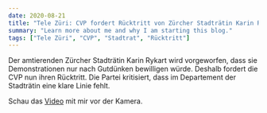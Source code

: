 ```yaml
---
date: 2020-08-21
title: "Tele Züri: CVP fordert Rücktritt von Zürcher Stadträtin Karin Rykart"
summary: "Learn more about me and why I am starting this blog."
tags: ["Tele Züri", "CVP", "Stadtrat", "Rücktritt"]
---
```


Der amtierenden Zürcher Stadträtin Karin Rykart wird vorgeworfen, dass sie Demonstrationen nur nach Gutdünken bewilligen würde. Deshalb fordert die CVP nun ihren Rücktritt. Die Partei kritisiert, dass im Departement der Stadträtin eine klare Linie fehlt.

Schau das [Video](https://www.telezueri.ch/zuerinews/cvp-fordert-ruecktritt-von-zuercher-stadtraetin-karin-rykart-138841908?utm_source=shared-copyToClipboard&utm_medium=shared&utm_campaign=Social%20Media) mit mir vor der Kamera.
